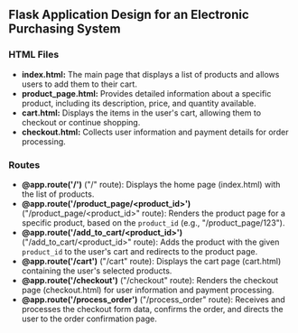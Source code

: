## Flask Application Design for an Electronic Purchasing System

### HTML Files

- **index.html:** The main page that displays a list of products and allows users to add them to their cart.
- **product_page.html:** Provides detailed information about a specific product, including its description, price, and quantity available.
- **cart.html:** Displays the items in the user's cart, allowing them to checkout or continue shopping.
- **checkout.html:** Collects user information and payment details for order processing.

### Routes

- **@app.route('/')** ("/" route): Displays the home page (index.html) with the list of products.
- **@app.route('/product_page/<product_id>')** ("/product_page/<product_id>" route): Renders the product page for a specific product, based on the `product_id` (e.g., "/product_page/123").
- **@app.route('/add_to_cart/<product_id>')** ("/add_to_cart/<product_id>" route): Adds the product with the given `product_id` to the user's cart and redirects to the product page.
- **@app.route('/cart')** ("/cart" route): Displays the cart page (cart.html) containing the user's selected products.
- **@app.route('/checkout')** ("/checkout" route): Renders the checkout page (checkout.html) for user information and payment processing.
- **@app.route('/process_order')** ("/process_order" route): Receives and processes the checkout form data, confirms the order, and directs the user to the order confirmation page.